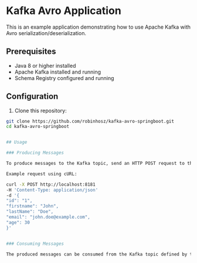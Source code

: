# Kafka Avro Application

This is an example application demonstrating how to use Apache Kafka with Avro serialization/deserialization.

## Prerequisites

- Java 8 or higher installed
- Apache Kafka installed and running
- Schema Registry configured and running

## Configuration

1. Clone this repository:

```bash
git clone https://github.com/robinhosz/kafka-avro-springboot.git
cd kafka-avro-springboot


## Usage

### Producing Messages

To produce messages to the Kafka topic, send an HTTP POST request to the `/api/produce` endpoint with a JSON message body:

Example request using cURL:

curl -X POST http://localhost:8181
-H 'Content-Type: application/json'
-d '{
"id": "1",
"firstname": "John",
"lastName": "Doe",
"email": "john.doe@example.com",
"age": 30
}'


### Consuming Messages

The produced messages can be consumed from the Kafka topic defined by the application. To view the consumed messages, check the application logs.

